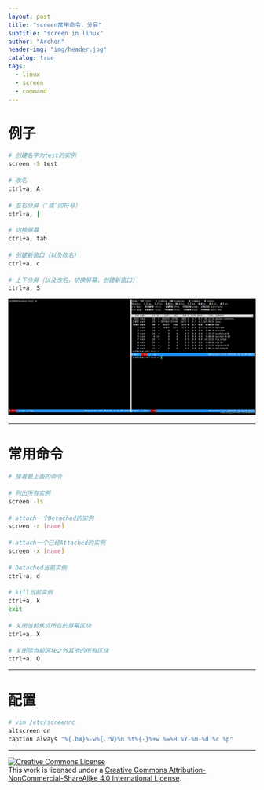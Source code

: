 ```yaml
---
layout: post
title: "screen常用命令，分屏"
subtitle: "screen in linux"
author: "Archon"
header-img: "img/header.jpg"
catalog: true
tags:
  - linux
  - screen
  - command
---
```


# 例子
```bash
# 创建名字为test的实例
screen -S test

# 改名
ctrl+a, A

# 左右分屏（‘或’的符号）
ctrl+a, |

# 切换屏幕
ctrl+a, tab

# 创建新窗口（以及改名）
ctrl+a, c

# 上下分屏（以及改名，切换屏幕，创建新窗口）
ctrl+a, S
```

![](/img/2019-01-16-screen/img-1.png)

---


# 常用命令
```bash
# 接着最上面的命令

# 列出所有实例
screen -ls

# attach一个Detached的实例
screen -r [name] 

# attach一个已经Attached的实例
screen -x [name] 

# Detached当前实例
ctrl+a, d

# kill当前实例
ctrl+a, k
exit

# 关闭当前焦点所在的屏幕区块
ctrl+a, X

# 关闭除当前区块之外其他的所有区块
ctrl+a, Q
```

---

# 配置
```bash
# vim /etc/screenrc
altscreen on
caption always "%{.bW}%-w%{.rW}%n %t%{-}%+w %=%H %Y-%m-%d %c %p"
```

---

<a rel="license" href="http://creativecommons.org/licenses/by-nc-sa/4.0/"><img alt="Creative Commons License" style="border-width:0" src="https://i.creativecommons.org/l/by-nc-sa/4.0/88x31.png" /></a><br />This work is licensed under a <a rel="license" href="http://creativecommons.org/licenses/by-nc-sa/4.0/">Creative Commons Attribution-NonCommercial-ShareAlike 4.0 International License</a>.
